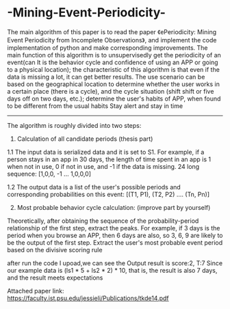 # -Mining-Event-Periodicity-
The main algorithm of this paper is to read the paper 《ePeriodicity: Mining Event Periodicity from Incomplete Observations》, and implement the code implementation of python and make corresponding improvements. The main function of this algorithm is to unsupervisedly get the periodicity of an event(can It is the behavior cycle and confidence of using an APP or going to a physical location); the characteristic of this algorithm is that even if the data is missing a lot, it can get better results. The use scenario can be based on the geographical location to determine whether the user works in a certain place (there is a cycle), and the cycle situation (shift shift or five days off on two days, etc.); determine the user's habits of APP, when found to be different from the usual habits Stay alert and stay in time
***
The algorithm is roughly divided into two steps:

1. Calculation of all candidate periods (thesis part)

1.1 The input data is serialized data and it is set to S1. For example, if a person stays in an app in 30 days, the length of time spent in an app is 1 when not in use, 0 if not in use, and -1 if the data is missing. 24 long sequence: [1,0,0, -1 ... 1,0,0,0]

1.2 The output data is a list of the user's possible periods and corresponding probabilities on this event: [(T1, P1), (T2, P2) .... (Tn, Pn)]

2. Most probable behavior cycle calculation: (improve part by yourself)

Theoretically, after obtaining the sequence of the probability-period relationship of the first step, extract the peaks. For example, if 3 days is the period when you browse an APP, then 6 days are also, so 3, 6, 9 are likely to be the output of the first step. Extract the user's most probable event period based on the divisive scoring rule

after run the code I upoad,we can see the Output result is score:2, T:7
Since our example data is (ls1 * 5 + ls2 * 2) * 10, that is, the result is also 7 days, and the result meets expectations

Attached paper link: https://faculty.ist.psu.edu/jessieli/Publications/tkde14.pdf
